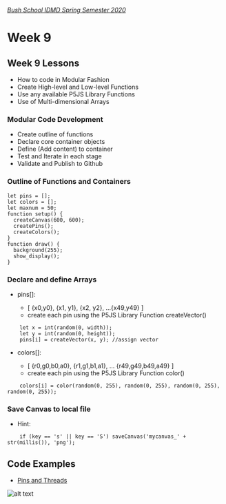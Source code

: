 [_Bush School IDMD Spring Semester 2020_](https://chandrunarayan.github.io/idmd/)

# Week 9

## Week 9 Lessons
* How to code in Modular Fashion
* Create High-level and Low-level Functions
* Use any available P5JS Library Functions
* Use of Multi-dimensional Arrays

### Modular Code Development
* Create outline of functions
* Declare core container objects
* Define (Add content) to container
* Test and Iterate in each stage
* Validate and Publish to Github

### Outline of Functions and Containers
````
let pins = [];
let colors = [];
let maxnum = 50;
function setup() {
  createCanvas(600, 600);
  createPins();
  createColors();
}
function draw() {
  background(255);
  show_display();
}
````
### Declare and define Arrays
* pins[]:

    * [ {x0,y0}, {x1, y1}, {x2, y2}, ...{x49,y49} ]
    * create each pin using the P5JS Library Function createVector()
````
    let x = int(random(0, width));
    let y = int(random(0, height));
    pins[i] = createVector(x, y); //assign vector
````
* colors[]:

    * [ {r0,g0,b0,a0}, {r1,g1,b1,a1}, ... {r49,g49,b49,a49} ]
    * create each pin using the P5JS Library Function color()
````
    colors[i] = color(random(0, 255), random(0, 255), random(0, 255), random(0, 255));
````

### Save Canvas to local file
* Hint:
````
    if (key == 's' || key == 'S') saveCanvas('mycanvas_' + str(millis()), 'png');
````
## Code Examples
* [Pins and Threads](https://chandrunarayan.github.io/idmd/lessons/week9/code/pinsPoint2/)

![alt text][savecanvas]

[savecanvas]: https://chandrunarayan.github.io/idmd/savecanvas.png "save canvas"
